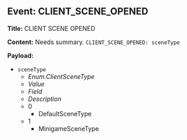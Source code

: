 ## Event: CLIENT_SCENE_OPENED

**Title:** CLIENT SCENE OPENED

**Content:**
Needs summary.
`CLIENT_SCENE_OPENED: sceneType`

**Payload:**
- `sceneType`
  - *Enum.ClientSceneType*
  - *Value*
  - *Field*
  - *Description*
  - 0
    - DefaultSceneType
  - 1
    - MinigameSceneType